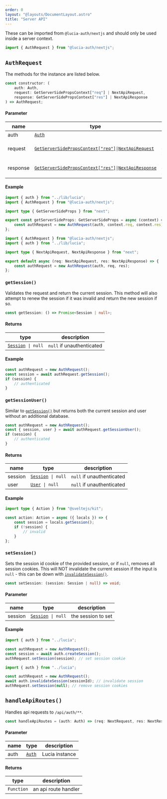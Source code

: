 ```yaml
---
order: 0
layout: "@layouts/DocumentLayout.astro"
title: "Server API"
---
```


These can be imported from `@lucia-auth/nextjs` and should only be used inside a server context.

```ts
import { AuthRequest } from "@lucia-auth/nextjs";
```

## `AuthRequest`

The methods for the instance are listed below.

```ts
const constructor: (
	auth: Auth,
	request: GetServerSidePropsContext["req"] | NextApiRequest,
	response: GetServerSidePropsContext["res"] | NextApiResponse
) => AuthRequest;
```

#### Parameter

| name     | type                                                                                                                                                                                                                   | description                                       |
| -------- | ---------------------------------------------------------------------------------------------------------------------------------------------------------------------------------------------------------------------- | ------------------------------------------------- |
| auth     | [`Auth`](/reference/types/lucia-types#auth)                                                                                                                                                                            | Lucia instance                                    |
| request  | [`GetServerSidePropsContext["req"]`](https://nextjs.org/docs/api-reference/data-fetching/get-server-side-props#context-parameter)`\|`[`NextApiRequest`](https://nextjs.org/docs/basic-features/typescript#api-routes)  | request from `getServerSideProps()` or API route  |
| response | [`GetServerSidePropsContext["res"]`](https://nextjs.org/docs/api-reference/data-fetching/get-server-side-props#context-parameter)`\|`[`NextApiResponse`](https://nextjs.org/docs/basic-features/typescript#api-routes) | response from `getServerSideProps()` or API route |

#### Example

```ts
import { auth } from "../lib/lucia";
import { AuthRequest } from "@lucia-auth/nextjs";

import type { GetServerSideProps } from "next";

export const getServerSideProps: GetServerSideProps = async (context) => {
	const authRequest = new AuthRequest(auth, context.req, context.res);
};
```

```ts
import { AuthRequest } from "@lucia-auth/nextjs";
import { auth } from "../lib/lucia";

import type { NextApiRequest, NextApiResponse } from "next";

export default async (req: NextApiRequest, res: NextApiResponse) => {
	const authRequest = new AuthRequest(auth, req, res);
};
```

### `getSession()`

Validates the request and return the current session. This method will also attempt to renew the session if it was invalid and return the new session if so.

```ts
const getSession: () => Promise<Session | null>;
```

#### Returns

| type                                                        | description               |
| ----------------------------------------------------------- | ------------------------- |
| [`Session`](/reference/types/lucia-types#session)` \| null` | `null` if unauthenticated |

#### Example

```ts
const authRequest = new AuthRequest();
const session = await authRequest.getSession();
if (session) {
	// authenticated
}
```

### `getSessionUser()`

Similar to [`getSession()`](/nextjs/api-reference/locals-api#getsession) but returns both the current session and user without an additional database.

```ts
const authRequest = new AuthRequest();
const { session, user } = await authRequest.getSessionUser();
if (session) {
	// authenticated
}
```

#### Returns

| name    | type                                                        | description               |
| ------- | ----------------------------------------------------------- | ------------------------- |
| session | [`Session`](/reference/types/lucia-types#session)` \| null` | `null` if unauthenticated |
| user    | [`User`](/reference/types/lucia-types#user)` \| null`       | `null` if unauthenticated |

#### Example

```ts
import type { Action } from "@sveltejs/kit";

const action: Action = async ({ locals }) => {
	const session = locals.getSession();
	if (!session) {
		// invalid
	}
};
```

### `setSession()`

Sets the session id cookie of the provided session, or if `null`, removes all session cookies. This will NOT invalidate the current session if the input is `null` - this can be down with [`invalidateSession()`](/reference/api/server-api#invalidatesession).

```ts
const setSession: (session: Session | null) => void;
```

#### Parameter

| name    | type                                                        | description        |
| ------- | ----------------------------------------------------------- | ------------------ |
| session | [`Session`](/reference/types/lucia-types#session)` \| null` | the session to set |

#### Example

```ts
import { auth } from "../lucia";

const authRequest = new AuthRequest();
const session = await auth.createSession();
authRequest.setSession(session); // set session cookie
```

```ts
import { auth } from "../lucia";

const authRequest = new AuthRequest();
await auth.invalidateSession(sessionId); // invalidate session
authRequest.setSession(null); // remove session cookies
```

## `handleApiRoutes()`

Handles api requests to `/api/auth/**`.

```ts
const handleApiRoutes = (auth: Auth) => (req: NextRequest, res: NextResponse) => Promise<void>;
```

#### Parameter

| name | type                                        | description    |
| ---- | ------------------------------------------- | -------------- |
| auth | [`Auth`](/reference/types/lucia-types#auth) | Lucia instance |

#### Returns

| type       | description          |
| ---------- | -------------------- |
| `Function` | an api route handler |
